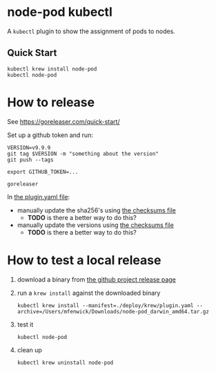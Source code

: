 # node-pod kubectl

A `kubectl` plugin to show the assignment of pods to nodes.

## Quick Start

```
kubectl krew install node-pod
kubectl node-pod
```

# How to release

See https://goreleaser.com/quick-start/

Set up a github token and run:

```
VERSION=v9.9.9
git tag $VERSION -m "something about the version"
git push --tags

export GITHUB_TOKEN=...

goreleaser
```

In [the plugin.yaml file](./deploy/krew/plugin.yaml):
 - manually update the sha256's using [the checksums file](https://github.com/mattfenwick/krew-node-pod/releases/download/v0.0.3/node-pod_0.0.3_checksums.txt)
   - **TODO** is there a better way to do this?
 - manually update the versions using [the checksums file](https://github.com/mattfenwick/krew-node-pod/releases/download/v0.0.3/node-pod_0.0.3_checksums.txt)
   - **TODO** is there a better way to do this?

# How to test a local release

1. download a binary from [the github project release page](https://github.com/mattfenwick/krew-node-pod/releases/tag/v0.0.3)

2. run a `krew install` against the downloaded binary

    ```
    kubectl krew install --manifest=./deploy/krew/plugin.yaml --archive=/Users/mfenwick/Downloads/node-pod_darwin_amd64.tar.gz
    ```

3. test it

    ```
    kubectl node-pod
    ```

4. clean up

    ```
    kubectl krew uninstall node-pod
    ```